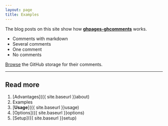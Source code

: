 ```yaml
---
layout: page
title: Examples
---
```


The blog posts on this site show how [**ghpages-ghcomments**](https://github.com/wireddown/ghpages-ghcomments/tree/release) works.

* Comments with markdown
* Several comments
* One comment
* No comments

[Browse](https://github.com/wireddown/ghpages-ghcomments/issues?q=is%3Aopen+is%3Aissue+label%3A%22Example+GitHub+Pages+Comments%22) the GitHub storage for their comments.

---

## Read more
 1. [Advantages]({{ site.baseurl }}about)
 1. Examples
 1. [**Usage**]({{ site.baseurl }}usage)
 1. [Options]({{ site.baseurl }}options)
 1. [Setup]({{ site.baseurl }}setup)
